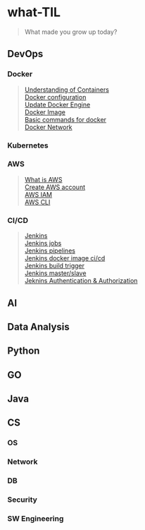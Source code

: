 # what-TIL
> What made you grow up today?
## DevOps
### Docker
> [Understanding of Containers](/DevOps/Docker/understanding_of_containers.md)      
[Docker configuration](/DevOps/Docker/configuration_Docker.md)      
[Update Docker Engine](/DevOps/Docker/update_docker_engine.md)      
[Docker Image](/DevOps/Docker/manage_docker_image.md)   
[Basic commands for docker](/DevOps/Docker/basic_commands_for_docker.md)    
[Docker Network](/DevOps/Docker/docker_network.md)      

### Kubernetes
### AWS
   > [What is AWS](/DevOps/AWS/What_is_AWS.md)     
   [Create AWS account](/DevOps/AWS/Create_AWS_account.md)     
   [AWS IAM](/DevOps/AWS/IAM.md)    
   [AWS CLI](/DevOps/AWS/AWS_CLI.md)    

### CI/CD
   > [Jenkins](/DevOps/CICD/Jenkins.md)     
   [Jenkins jobs](/DevOps/CICD/Jenkins_jobs.md)     
   [Jenkins pipelines](/DevOps/CICD/Jenkins_pipelines.md)   
   [Jenkins docker image ci/cd](/DevOps/CICD/Jenkins_docker_cicd.md)        
   [Jenkins build trigger](/DevOps/CICD/Jenkins_build_trigger.md)       
   [Jenkins master/slave](/DevOps/CICD/Jenkins_master_slave.md)     
   [Jeknins Authentication & Authorization](/DevOps/CICD/Jenkins_authentication_authorization.md)       
## AI

## Data Analysis

## Python
   
## GO

## Java

## CS
### OS
### Network
### DB
### Security
### SW Engineering
### 